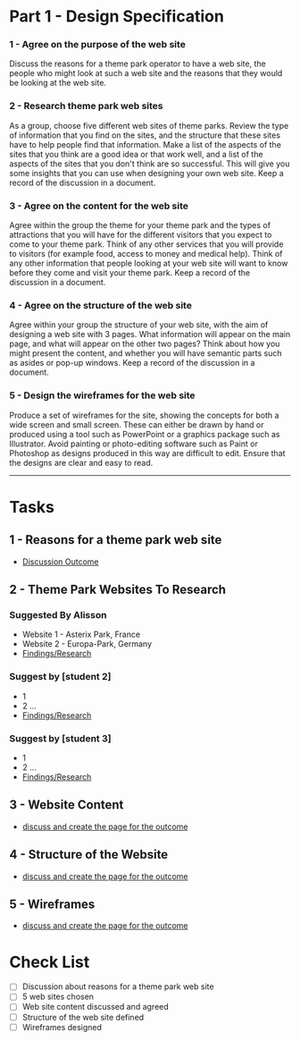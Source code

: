 # Part 1 - Design Specification

### 1 - Agree on the purpose of the web site

Discuss the reasons for a theme park operator to have a web site, the people who might look at such a web site and the reasons that they would be looking at the web site.

### 2 - Research theme park web sites

As a group, choose five different web sites of theme parks. Review the type of information that you find on the sites, and the structure that these sites have to help people find that information. Make a list of the aspects of the sites that you think are a good idea or that work well, and a list of the aspects of the sites that you don't think are so successful. This will give you some insights that you can use when designing your own web site. Keep a record of the discussion in a document.

### 3 - Agree on the content for the web site

Agree within the group the theme for your theme park and the types of attractions that you will have for the different visitors that you expect to come to your theme park. Think of any other services that you will provide to visitors (for example food, access to money and medical help). Think of any other information that people looking at your web site will want to know before they come and visit your theme park. Keep a record of the discussion in a document.

### 4 - Agree on the structure of the web site

Agree within your group the structure of your web site, with the aim of designing a web site with 3 pages. What information will appear on the main page, and what will appear on the other two pages? Think about how you might present the content, and whether you will have semantic parts such as asides or pop-up windows. Keep a record of the discussion in a document.

### 5 - Design the wireframes for the web site

Produce a set of wireframes for the site, showing the concepts for both a wide screen and small screen. These can either be drawn by hand or produced using a tool such as PowerPoint or a graphics package such as Illustrator. Avoid painting or photo-editing software such as Paint or Photoshop as designs produced in this way are difficult to edit. Ensure that the designs are clear and easy to read.

---

# Tasks
## 1 - Reasons for a theme park web site
- [Discussion Outcome](group.md#discussion)

## 2 - Theme Park Websites To Research
### Suggested By Alisson
- Website 1 - Asterix Park, France
- Website 2 - Europa-Park, Germany
- [Findings/Research](alisson/alisson.md)

### Suggest by [student 2]
- 1 
- 2 ...
- [Findings/Research](student2/student2.md)

### Suggest by [student 3]
- 1
- 2 ...
- [Findings/Research](student3/student3.md)

## 3 - Website Content
- [discuss and create the page for the outcome]()

## 4 - Structure of the Website
- [discuss and create the page for the outcome]()

## 5 - Wireframes
- [discuss and create the page for the outcome]()

# Check List
- [ ] Discussion about reasons for a theme park web site
- [ ] 5 web sites chosen
- [ ] Web site content discussed and agreed
- [ ] Structure of the web site defined
- [ ] Wireframes designed
